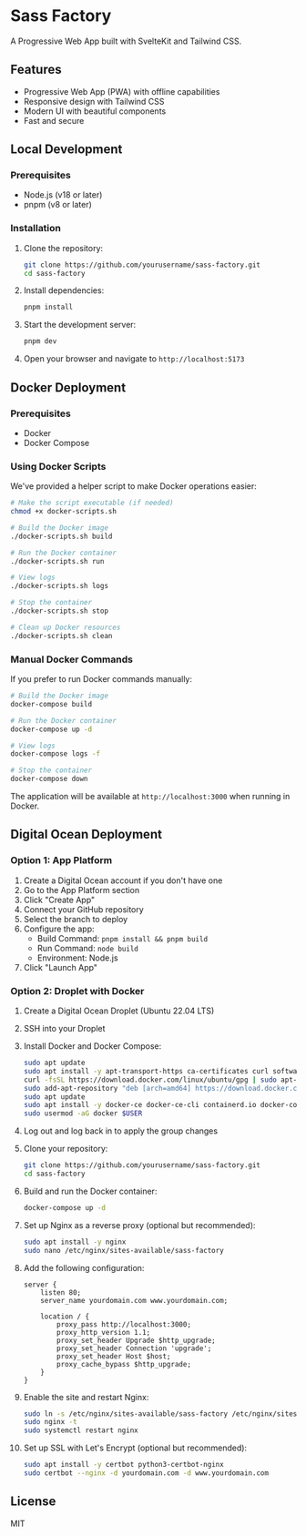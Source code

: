 # Sass Factory

A Progressive Web App built with SvelteKit and Tailwind CSS.

## Features

- Progressive Web App (PWA) with offline capabilities
- Responsive design with Tailwind CSS
- Modern UI with beautiful components
- Fast and secure

## Local Development

### Prerequisites

- Node.js (v18 or later)
- pnpm (v8 or later)

### Installation

1. Clone the repository:

   ```bash
   git clone https://github.com/yourusername/sass-factory.git
   cd sass-factory
   ```

2. Install dependencies:

   ```bash
   pnpm install
   ```

3. Start the development server:

   ```bash
   pnpm dev
   ```

4. Open your browser and navigate to `http://localhost:5173`

## Docker Deployment

### Prerequisites

- Docker
- Docker Compose

### Using Docker Scripts

We've provided a helper script to make Docker operations easier:

```bash
# Make the script executable (if needed)
chmod +x docker-scripts.sh

# Build the Docker image
./docker-scripts.sh build

# Run the Docker container
./docker-scripts.sh run

# View logs
./docker-scripts.sh logs

# Stop the container
./docker-scripts.sh stop

# Clean up Docker resources
./docker-scripts.sh clean
```

### Manual Docker Commands

If you prefer to run Docker commands manually:

```bash
# Build the Docker image
docker-compose build

# Run the Docker container
docker-compose up -d

# View logs
docker-compose logs -f

# Stop the container
docker-compose down
```

The application will be available at `http://localhost:3000` when running in Docker.

## Digital Ocean Deployment

### Option 1: App Platform

1. Create a Digital Ocean account if you don't have one
2. Go to the App Platform section
3. Click "Create App"
4. Connect your GitHub repository
5. Select the branch to deploy
6. Configure the app:
   - Build Command: `pnpm install && pnpm build`
   - Run Command: `node build`
   - Environment: Node.js
7. Click "Launch App"

### Option 2: Droplet with Docker

1. Create a Digital Ocean Droplet (Ubuntu 22.04 LTS)
2. SSH into your Droplet
3. Install Docker and Docker Compose:
   ```bash
   sudo apt update
   sudo apt install -y apt-transport-https ca-certificates curl software-properties-common
   curl -fsSL https://download.docker.com/linux/ubuntu/gpg | sudo apt-key add -
   sudo add-apt-repository "deb [arch=amd64] https://download.docker.com/linux/ubuntu $(lsb_release -cs) stable"
   sudo apt update
   sudo apt install -y docker-ce docker-ce-cli containerd.io docker-compose-plugin
   sudo usermod -aG docker $USER
   ```
4. Log out and log back in to apply the group changes
5. Clone your repository:
   ```bash
   git clone https://github.com/yourusername/sass-factory.git
   cd sass-factory
   ```
6. Build and run the Docker container:
   ```bash
   docker-compose up -d
   ```
7. Set up Nginx as a reverse proxy (optional but recommended):
   ```bash
   sudo apt install -y nginx
   sudo nano /etc/nginx/sites-available/sass-factory
   ```
8. Add the following configuration:

   ```nginx
   server {
       listen 80;
       server_name yourdomain.com www.yourdomain.com;

       location / {
           proxy_pass http://localhost:3000;
           proxy_http_version 1.1;
           proxy_set_header Upgrade $http_upgrade;
           proxy_set_header Connection 'upgrade';
           proxy_set_header Host $host;
           proxy_cache_bypass $http_upgrade;
       }
   }
   ```

9. Enable the site and restart Nginx:
   ```bash
   sudo ln -s /etc/nginx/sites-available/sass-factory /etc/nginx/sites-enabled/
   sudo nginx -t
   sudo systemctl restart nginx
   ```
10. Set up SSL with Let's Encrypt (optional but recommended):
    ```bash
    sudo apt install -y certbot python3-certbot-nginx
    sudo certbot --nginx -d yourdomain.com -d www.yourdomain.com
    ```

## License

MIT
